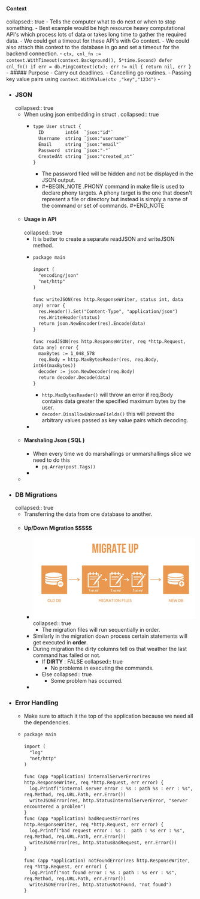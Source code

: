 #### Context
collapsed:: true
	- Tells the computer what to do next or when to stop something.
	- Best example would be high resource heavy computational API's which process lots of data or takes long time to gather the required data.
		- We could get a timeout for these API's with Go context.
	- We could also attach this context to the database in go and set a timeout for the  backend connection.
	- ```
	  	ctx, cnl_fn := context.WithTimeout(context.Background(), 5*time.Second)
	      defer cnl_fn()
	  	if err = db.PingContext(ctx); err != nil {
	  		return nil, err
	  	}
	  ```
	- ##### Purpose
		- Carry out deadlines.
		- Cancelling go routines.
		- Passing key value pairs using `context.WithValue(ctx ,"key","1234")`
		-
- ### JSON
  collapsed:: true
	- When using json embedding in struct .
	  collapsed:: true
		- ```
		  type User struct {
		  	ID        int64  `json:"id"`
		  	Username  string `json:"username"`
		  	Email     string `json:"email"`
		  	Password  string `json:"-"`
		  	CreatedAt string `json:"created_at"`
		  }
		  ```
			- The password filed will be hidden and not be displayed in the JSON output.
			- #+BEGIN_NOTE
			  .PHONY command in make file is used to declare phony targets. A phony target is the one that doesn't represent a file or directory but instead is simply a name of the command or set of commands.
			  #+END_NOTE
	- #### Usage in API
	  collapsed:: true
		- It is better to create a separate readJSON and writeJSON method.
		- ```
		  package main
		  
		  import (
		  	"encoding/json"
		  	"net/http"
		  )
		  
		  func writeJSON(res http.ResponseWriter, status int, data any) error {
		  	res.Header().Set("Content-Type", "application/json")
		  	res.WriteHeader(status)
		  	return json.NewEncoder(res).Encode(data)
		  }
		  
		  func readJSON(res http.ResponseWriter, req *http.Request, data any) error {
		  	maxBytes := 1_048_578
		  	req.Body = http.MaxBytesReader(res, req.Body, int64(maxBytes))
		  	decoder := json.NewDecoder(req.Body)
		  	return decoder.Decode(data)
		  }
		  ```
			- `http.MaxBytesReader()` will throw an error if req.Body contains data greater the specified maximum bytes by the user.
			- `decoder.DisallowUnknownFields()` this will prevent the arbitrary values passed as key value pairs which decoding.
		-
	- #### Marshaling Json ( SQL )
		- When every time we do marshallings or unmarshallings slice we need to do this
			- `pq.Array(post.Tags))`
		-
	-
- ### DB Migrations
  collapsed:: true
	- Transferring the data from one database to another.
	- #### Up/Down Migration   SSSSS
		- ![image.png](../assets/image_1731493867599_0.png)
		  collapsed:: true
			- The migration files will run sequentially in order.
		- Similarly in the migration down process certain statements will get executed in **order**.
		- During migration the dirty columns tell os that weather the last command has failed or not.
			- If **DIRTY** : FALSE
			  collapsed:: true
				- No problems in executing the commands.
			- Else
			  collapsed:: true
				- Some problem has occurred.
		-
- ### Error Handling
	- Make sure to attach it the top of the application because we need all the dependencies.
	- ```
	  package main
	  
	  import (
	  	"log"
	  	"net/http"
	  )
	  
	  func (app *application) internalServerError(res http.ResponseWriter, req *http.Request, err error) {
	  	log.Printf("internal server error : %s : path %s : err : %s", req.Method, req.URL.Path, err.Error())
	  	writeJSONError(res, http.StatusInternalServerError, "server encountered a problem")
	  }
	  func (app *application) badRequestError(res http.ResponseWriter, req *http.Request, err error) {
	  	log.Printf("bad request error : %s :  path : %s err : %s", req.Method, req.URL.Path, err.Error())
	  	writeJSONError(res, http.StatusBadRequest, err.Error())
	  }
	  
	  func (app *application) notFoundError(res http.ResponseWriter, req *http.Request, err error) {
	  	log.Printf("not found error : %s : path : %s err : %s", req.Method, req.URL.Path, err.Error())
	  	writeJSONError(res, http.StatusNotFound, "not found")
	  }
	  
	  ```